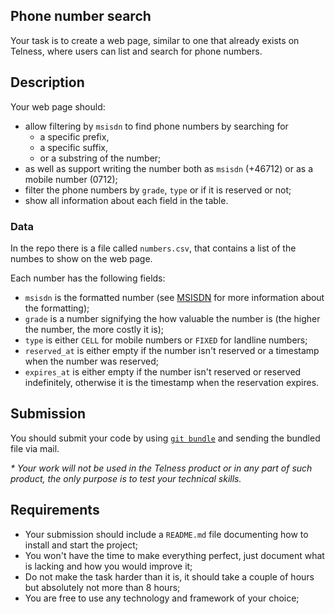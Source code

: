 ## Phone number search

Your task is to create a web page, similar to one that already exists on Telness, where users can list and search for phone numbers.

## Description

Your web page should:
* allow filtering by `msisdn` to find phone numbers by searching for
    * a specific prefix,
    * a specific suffix,
    * or a substring of the number;
* as well as support writing the number both as `msisdn` (+46712) or as a mobile number (0712);
* filter the phone numbers by `grade`, `type` or if it is reserved or not;
* show all information about each field in the table.

### Data

In the repo there is a file called `numbers.csv`, that contains a list of the numbes to show on the web page.

Each number has the following fields:

* `msisdn` is the formatted number (see [MSISDN](https://en.wikipedia.org/wiki/MSISDN) for more information about the formatting);
* `grade` is a number signifying the how valuable the number is (the higher the number, the more costly it is);
* `type` is either `CELL` for mobile numbers or `FIXED` for landline numbers;
* `reserved_at` is either empty if the number isn't reserved or a timestamp when the number was reserved;
* `expires_at` is either empty if the number isn't reserved or reserved indefinitely, otherwise it is the timestamp when the reservation expires.

## Submission

You should submit your code by using [`git bundle`](https://git-scm.com/docs/git-bundle.html) and sending the bundled file via mail.

_* Your work will not be used in the Telness product or in any part of such product, the only purpose is to test your technical skills._

## Requirements

* Your submission should include a `README.md` file documenting how to install and start the project;
* You won't have the time to make everything perfect, just document what is lacking and how you would improve it;
* Do not make the task harder than it is, it should take a couple of hours but absolutely not more than 8 hours;
* You are free to use any technology and framework of your choice;
